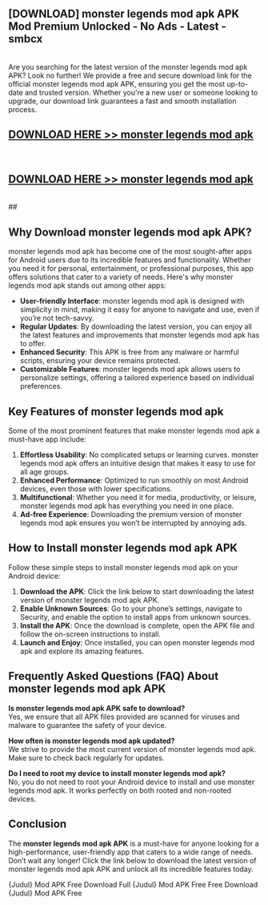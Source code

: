 ## [DOWNLOAD] monster legends mod apk APK Mod  Premium Unlocked - No Ads - Latest - smbcx <br>
<br>
Are you searching for the latest version of the monster legends mod apk APK? Look no further! We provide a free and secure download link for the official monster legends mod apk APK, ensuring you get the most up-to-date and trusted version. Whether you're a new user or someone looking to upgrade, our download link guarantees a fast and smooth installation process.


## [DOWNLOAD HERE >> monster legends mod apk](http://leaked.freeplayer.one?title=monster_legends_mod_apk&ref=06)
  <br>

## [DOWNLOAD HERE >> monster legends mod apk](http://leaked.freeplayer.one?title=monster_legends_mod_apk&ref=06)
  <br>
  ##



## Why Download monster legends mod apk APK?

monster legends mod apk has become one of the most sought-after apps for Android users due to its incredible features and functionality. Whether you need it for personal, entertainment, or professional purposes, this app offers solutions that cater to a variety of needs. Here's why monster legends mod apk stands out among other apps:

- **User-friendly Interface**: monster legends mod apk is designed with simplicity in mind, making it easy for anyone to navigate and use, even if you’re not tech-savvy.
- **Regular Updates**: By downloading the latest version, you can enjoy all the latest features and improvements that monster legends mod apk has to offer.
- **Enhanced Security**: This APK is free from any malware or harmful scripts, ensuring your device remains protected.
- **Customizable Features**: monster legends mod apk allows users to personalize settings, offering a tailored experience based on individual preferences.

## Key Features of monster legends mod apk

Some of the most prominent features that make monster legends mod apk a must-have app include:

1. **Effortless Usability**: No complicated setups or learning curves. monster legends mod apk offers an intuitive design that makes it easy to use for all age groups.
2. **Enhanced Performance**: Optimized to run smoothly on most Android devices, even those with lower specifications.
3. **Multifunctional**: Whether you need it for media, productivity, or leisure, monster legends mod apk has everything you need in one place.
4. **Ad-free Experience**: Downloading the premium version of monster legends mod apk ensures you won’t be interrupted by annoying ads.

## How to Install monster legends mod apk APK

Follow these simple steps to install monster legends mod apk on your Android device:

1. **Download the APK**: Click the link below to start downloading the latest version of monster legends mod apk APK.
2. **Enable Unknown Sources**: Go to your phone’s settings, navigate to Security, and enable the option to install apps from unknown sources.
3. **Install the APK**: Once the download is complete, open the APK file and follow the on-screen instructions to install.
4. **Launch and Enjoy**: Once installed, you can open monster legends mod apk and explore its amazing features.

## Frequently Asked Questions (FAQ) About monster legends mod apk APK

**Is monster legends mod apk APK safe to download?**  
Yes, we ensure that all APK files provided are scanned for viruses and malware to guarantee the safety of your device.

**How often is monster legends mod apk updated?**  
We strive to provide the most current version of monster legends mod apk. Make sure to check back regularly for updates.

**Do I need to root my device to install monster legends mod apk?**  
No, you do not need to root your Android device to install and use monster legends mod apk. It works perfectly on both rooted and non-rooted devices.

## Conclusion

The **monster legends mod apk APK** is a must-have for anyone looking for a high-performance, user-friendly app that caters to a wide range of needs. Don’t wait any longer! Click the link below to download the latest version of monster legends mod apk APK and unlock all its incredible features today.

{Judul} Mod APK Free
Download Full {Judul} Mod APK Free
Free Download {Judul} Mod APK Free

